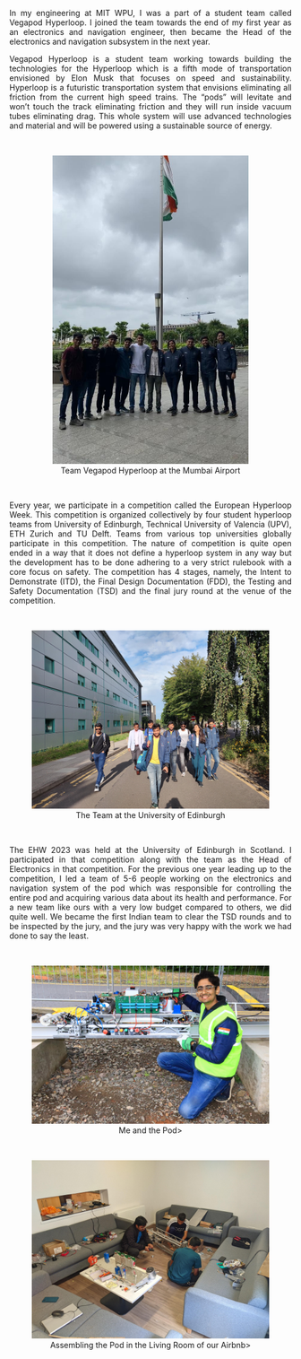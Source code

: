
<p align = "justify">
In my engineering at MIT WPU, I was a part of a student team called Vegapod Hyperloop. I joined the team towards the end of my first year as an electronics and navigation engineer, then became the Head of the electronics and navigation subsystem in the next year.
</p>
<p align = "justify">
Vegapod Hyperloop is a student team working towards building the technologies for the Hyperloop which is a fifth mode of transportation envisioned by Elon Musk that focuses on speed and sustainability. Hyperloop is a futuristic transportation system that envisions eliminating all friction from the current high speed trains. The “pods” will levitate and won’t touch the track eliminating friction and they will run inside vacuum tubes eliminating drag. This whole system will use advanced technologies and material and will be powered using a sustainable source of energy. 
</p>
<br>
<figure align = "center">
  <img src="https://raw.githubusercontent.com/Achintya-Chaware/Achintya-Chaware.github.io/master/images/Scotland%20Blog%201.jpeg" width = "350"/>
  <figcaption>Team Vegapod Hyperloop at the Mumbai Airport</figcaption>
</figure>
<br>
<p align = "justify">
Every year, we participate in a competition called the European Hyperloop Week. This competition is organized collectively by four student hyperloop teams from University of Edinburgh, Technical University of Valencia (UPV), ETH Zurich and TU Delft. Teams from various top universities globally participate in this competition. The nature of competition is quite open ended in a way that it does not define a hyperloop system in any way but the development has to be done adhering to a very strict rulebook with a core focus on safety. The competition has 4 stages, namely, the Intent to Demonstrate (ITD), the Final Design Documentation (FDD), the Testing and Safety Documentation (TSD) and the final jury round at the venue of the competition. 
</p>
<br>
<figure align = "center">
  <img src="https://raw.githubusercontent.com/Achintya-Chaware/Achintya-Chaware.github.io/master/images/Scotland%20Blog%202.jpeg" width = "560"/>
  <figcaption>The Team at the University of Edinburgh</figcaption>
</figure>
<br>
<p align = "justify">
The EHW 2023 was held at the University of Edinburgh in Scotland. I participated in that competition along with the team as the Head of Electronics in that competition. For the previous one year leading up to the competition, I led a team of 5-6 people working on the electronics and navigation system of the pod which was responsible for controlling the entire pod and acquiring various data about its health and performance. For a new team like ours with a very low budget compared to others, we did quite well. We became the first Indian team to clear the TSD rounds and to be inspected by the jury, and the jury was very happy with the work we had done to say the least.
</p>
<br>
<figure align = "center">
  <img src=" https://raw.githubusercontent.com/Achintya-Chaware/Achintya-Chaware.github.io/master/images/Scotland%20Blog%203.jpeg" width = "560"/>
  <figcaption>Me and the Pod>
</figure>
<br>
<figure align = "center">
  <img src="https://raw.githubusercontent.com/Achintya-Chaware/Achintya-Chaware.github.io/master/images/Scotland%20Blog%204.jpeg" width = "560"/>
  <figcaption>Assembling the Pod in the Living Room of our Airbnb>
</figure>
<br>

